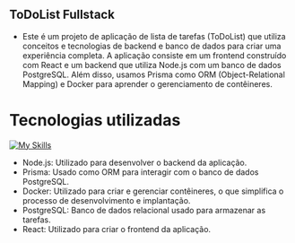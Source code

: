 ## ToDoList Fullstack 
- Este é um projeto de aplicação de lista de tarefas (ToDoList) que utiliza conceitos e tecnologias de backend e banco de dados para criar uma experiência completa. A aplicação consiste em um frontend construído com React e um backend que utiliza Node.js com um banco de dados PostgreSQL. Além disso, usamos Prisma como ORM (Object-Relational Mapping) e Docker para aprender o gerenciamento de contêineres.

# Tecnologias utilizadas
[![My Skills](https://skillicons.dev/icons?i=nodejs,prisma,docker,postgres,react,&theme=dark)](https://skillicons.dev)

- Node.js: Utilizado para desenvolver o backend da aplicação.
- Prisma: Usado como ORM para interagir com o banco de dados PostgreSQL.
- Docker: Utilizado para criar e gerenciar contêineres, o que simplifica o processo de desenvolvimento e implantação.
- PostgreSQL: Banco de dados relacional usado para armazenar as tarefas.
- React: Utilizado para criar o frontend da aplicação.
